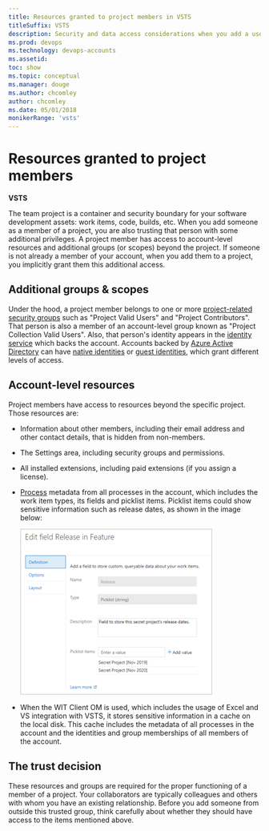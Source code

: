 ```yaml
---
title: Resources granted to project members in VSTS
titleSuffix: VSTS
description: Security and data access considerations when you add a user as a member of a project in VSTS, resources granted, additional groups and scopes, and account-level resources
ms.prod: devops
ms.technology: devops-accounts
ms.assetid: 
toc: show
ms.topic: conceptual
ms.manager: douge
ms.author: chcomley
author: chcomley
ms.date: 05/01/2018
monikerRange: 'vsts'
---
```

# Resources granted to project members

**VSTS**

The team project is a container and security boundary for your software development assets: work items, code, builds, etc.
When you add someone as a member of a project, you are also trusting that person with some additional privileges.
A project member has access to account-level resources and additional groups (or scopes) beyond the project.
If someone is not already a member of your account, when you add them to a project, you implicitly grant them this additional access.

## Additional groups & scopes

Under the hood, a project member belongs to one or more [project-related security groups](../security/about-security-identity.md#security-groups-and-permissions) such as "Project Valid Users" and "Project Contributors".
That person is also a member of an account-level group known as "Project Collection Valid Users".
Also, that person's identity appears in the [identity service](../security/about-security-identity.md#authentication) which backs the account.
Accounts backed by [Azure Active Directory](/azure/active-directory/) can have [native identities](/azure/active-directory/add-users-azure-active-directory) or [guest identities](/azure/active-directory/active-directory-b2b-what-is-azure-ad-b2b), which grant different levels of access.

## Account-level resources

Project members have access to resources beyond the specific project.
Those resources are:

* Information about other members, including their email address and other contact details, that is hidden from non-members.
* The Settings area, including security groups and permissions.
* All installed extensions, including paid extensions (if you assign a license).
* [Process](../work/customize/process/manage-process.md) metadata from all processes in the account, which includes the work item types, its fields and picklist items. Picklist items could show sensitive information such as release dates, as shown in the image below:

  ![Edit field release in feature](_img/edit-field-release-in-feature.png)

* When the WIT Client OM is used, which includes the usage of Excel and VS integration with VSTS, it stores sensitive information in a cache on the local disk. This cache includes the metadata of all processes in the account and the identities and group memberships of all members of the account.

## The trust decision

These resources and groups are required for the proper functioning of a member of a project.
Your collaborators are typically colleagues and others with whom you have an existing relationship.
Before you add someone from outside this trusted group, think carefully about whether they should have access to the items mentioned above.
